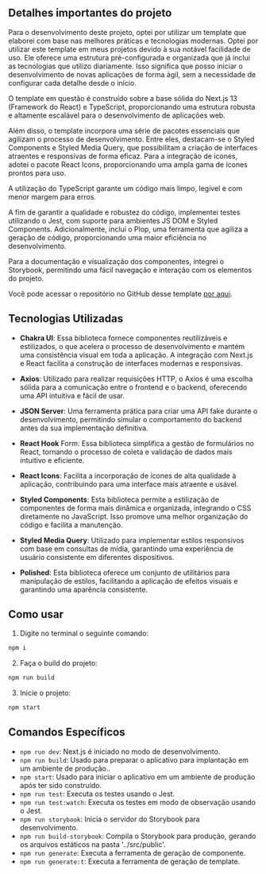 ## Detalhes importantes do projeto

Para o desenvolvimento deste projeto, optei por utilizar um template que elaborei com base nas melhores práticas e tecnologias modernas. Optei por utilizar este template em meus projetos devido à sua notável facilidade de uso. Ele oferece uma estrutura pré-configurada e organizada que já inclui as tecnologias que utilizo diariamente. Isso significa que posso iniciar o desenvolvimento de novas aplicações de forma ágil, sem a necessidade de configurar cada detalhe desde o início.

O template em questão é construído sobre a base sólida do Next.js 13 (Framework do React) e TypeScript, proporcionando uma estrutura robusta e altamente escalável para o desenvolvimento de aplicações web.

Além disso, o template incorpora uma série de pacotes essenciais que agilizam o processo de desenvolvimento. Entre eles, destacam-se o Styled Components e Styled Media Query, que possibilitam a criação de interfaces atraentes e responsivas de forma eficaz. Para a integração de ícones, adotei o pacote React Icons, proporcionando uma ampla gama de ícones prontos para uso.

A utilização do TypeScript garante um código mais limpo, legível e com menor margem para erros.

A fim de garantir a qualidade e robustez do código, implementei testes utilizando o Jest, com suporte para ambientes JS DOM e Styled Components. Adicionalmente, incluí o Plop, uma ferramenta que agiliza a geração de código, proporcionando uma maior eficiência no desenvolvimento.

Para a documentação e visualização dos componentes, integrei o Storybook, permitindo uma fácil navegação e interação com os elementos do projeto.

Você pode acessar o repositório no GitHub desse template [por aqui](https://github.com/GabrielBursi/boilerplate-next-approuter).

## Tecnologias Utilizadas

* **Chakra UI**: Essa biblioteca fornece componentes reutilizáveis e estilizados, o que acelera o processo de desenvolvimento e mantém uma consistência visual em toda a aplicação. A integração com Next.js e React facilita a construção de interfaces modernas e responsivas.

* **Axios**: Utilizado para realizar requisições HTTP, o Axios é uma escolha sólida para a comunicação entre o frontend e o backend, oferecendo uma API intuitiva e fácil de usar.

* **JSON Server**: Uma ferramenta prática para criar uma API fake durante o desenvolvimento, permitindo simular o comportamento do backend antes da sua implementação definitiva.

* **React Hook** Form: Essa biblioteca simplifica a gestão de formulários no React, tornando o processo de coleta e validação de dados mais intuitivo e eficiente.

* **React Icons**: Facilita a incorporação de ícones de alta qualidade à aplicação, contribuindo para uma interface mais atraente e usável.

* **Styled Components**: Esta biblioteca permite a estilização de componentes de forma mais dinâmica e organizada, integrando o CSS diretamente no JavaScript. Isso promove uma melhor organização do código e facilita a manutenção.

* **Styled Media Query**: Utilizado para implementar estilos responsivos com base em consultas de mídia, garantindo uma experiência de usuário consistente em diferentes dispositivos.

* **Polished**: Esta biblioteca oferece um conjunto de utilitários para manipulação de estilos, facilitando a aplicação de efeitos visuais e garantindo uma aparência consistente.

## Como usar

1. Digite no terminal o seguinte comando:
```bash
npm i
```
2. Faça o build do projeto:
```bash
npm run build
```
3. Inicie o projeto:
```bash
npm start
```

## Comandos Específicos

- `npm run dev`: Next.js é iniciado no modo de desenvolvimento.
- `npm run build`: Usado para preparar o aplicativo para implantação em um ambiente de produção..
- `npm start`: Usado para iniciar o aplicativo em um ambiente de produção após ter sido construído.
- `npm run test`: Executa os testes usando o Jest.
- `npm run test:watch`: Executa os testes em modo de observação usando o Jest.
- `npm run storybook`: Inicia o servidor do Storybook para desenvolvimento.
- `npm run build-storybook`: Compila o Storybook para produção, gerando os arquivos estáticos na pasta '../src/public'.
- `npm run generate`: Executa a ferramenta de geração de componente.
- `npm run generate:t`: Executa a ferramenta de geração de template.
